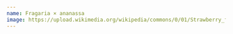 ```yaml
---
name: Fragaria × ananassa
image: https://upload.wikimedia.org/wikipedia/commons/0/01/Strawberry_flower.jpg
---
```

